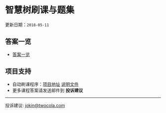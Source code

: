 # 智慧树刷课与题集

更新日期：`2018-05-11`

## 答案一览

- [答案一览](./answers.md)

## 项目支持

- 自动刷课程序：[项目地址](http://github.com/jokin1999/zhihuishu-web) [说明文件](https://github.com/jokin1999/zhihuishu-web/blob/master/README.md)
- 更多课程答案请发送邮件到 **投诉建议**

---

投诉建议: jokin@twocola.com
